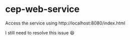 # cep-web-service

Access the service using http://localhost:8080/index.html

I still need to resolve this issue :laughing:

